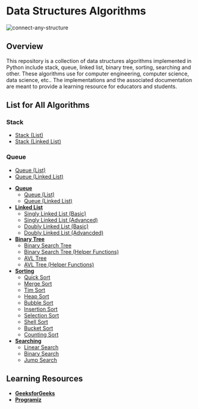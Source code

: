 # Data Structures Algorithms

![connect-any-structure](https://user-images.githubusercontent.com/86193685/205382575-03594fa1-0481-4d27-a768-3e9c9e565958.gif)

## Overview
This repository is a collection of data structures algorithms implemented in Python include stack, queue, linked list, binary tree, sorting, searching and other. These algorithms use for computer engineering, computer science, data science, etc.. The implementations and the associated documentation are meant to provide a learning resource for educators and students.

## List for All Algorithms

### Stack
- [Stack (List)](stack/stack_list.py)
- [Stack (Linked List)](stack/stack_linked_list.py)

### Queue
- [Queue (List)](queue/queue_list.py)
- [Queue (Linked List)](queue/queue_linked_list.py)

+ <b><a href="https://github.com/Bourbxn/data-structures-algorithms/tree/main/queue">Queue</a></b>
  - <a href="https://github.com/Bourbxn/data-structures-algorithms/tree/main/queue/queue_list.py">Queue (List)</a>
  - <a href="https://github.com/Bourbxn/data-structures-algorithms/tree/main/queue/queue_linked_list.py">Queue (Linked List)</a>
+ <b><a href="https://github.com/Bourbxn/data-structures-algorithms/tree/main/linked-list">Linked List</a></b>
  - <a href="https://github.com/Bourbxn/data-structures-algorithms/tree/main/linked-list/singly_linked_list_1.py">Singly Linked List (Basic)</a>
  - <a href="https://github.com/Bourbxn/data-structures-algorithms/tree/main/linked-list/singly_linked_list_2.py">Singly Linked List (Advanced)</a>
  - <a href="https://github.com/Bourbxn/data-structures-algorithms/tree/main/linked-list/doubly_linked_list_1.py">Doubly Linked List (Basic)</a>
  - <a href="https://github.com/Bourbxn/data-structures-algorithms/tree/main/linked-list/doubly_linked_list_2.py">Doubly Linked List (Advancded)</a>
+ <b><a href="https://github.com/Bourbxn/data-structures-algorithms/tree/main/binary-tree">Binary Tree</a></b>
  - <a href="https://github.com/Bourbxn/data-structures-algorithms/tree/main/binary-tree/binary_search_tree_1.py">Binary Search Tree</a>
  - <a href="https://github.com/Bourbxn/data-structures-algorithms/tree/main/binary-tree/binary_search_tree_2.py">Binary Search Tree (Helper Functions)</a>
  - <a href="https://github.com/Bourbxn/data-structures-algorithms/tree/main/binary-tree/avl_tree_1.py">AVL Tree</a>
  - <a href="https://github.com/Bourbxn/data-structures-algorithms/tree/main/binary-tree/avl_tree_2.py">AVL Tree (Helper Functions)</a>
+ <b><a href="https://github.com/Bourbxn/data-structures-algorithms/tree/main/sorting">Sorting</a></b>
  - <a href="https://github.com/Bourbxn/data-structures-algorithms/blob/main/sorting/quick_sort.py">Quick Sort</a>
  - <a href="https://github.com/Bourbxn/data-structures-algorithms/blob/main/sorting/merge_sort.py">Merge Sort</a>
  - <a href="https://github.com/Bourbxn/data-structures-algorithms/blob/main/sorting/tim_sort.py">Tim Sort</a>
  - <a href="https://github.com/Bourbxn/data-structures-algorithms/blob/main/sorting/heap_sort.py">Heap Sort</a>
  - <a href="https://github.com/Bourbxn/data-structures-algorithms/blob/main/sorting/bubble_sort.py">Bubble Sort</a>
  - <a href="https://github.com/Bourbxn/data-structures-algorithms/blob/main/sorting/insertion_sort.py">Insertion Sort</a>
  - <a href="https://github.com/Bourbxn/data-structures-algorithms/blob/main/sorting/selection_sort.py">Selection Sort</a>
  - <a href="https://github.com/Bourbxn/data-structures-algorithms/blob/main/sorting/shell_sort.py">Shell Sort</a>
  - <a href="https://github.com/Bourbxn/data-structures-algorithms/blob/main/sorting/bucket_sort.py">Bucket Sort</a>
  - <a href="https://github.com/Bourbxn/data-structures-algorithms/blob/main/sorting/counting_sort.py">Counting Sort</a>
+ <b><a href="https://github.com/Bourbxn/data-structures-algorithms/tree/main/searching">Searching</a></b>
  - <a href="https://github.com/Bourbxn/data-structures-algorithms/tree/main/searching/linear_search.py">Linear Search</a>
  - <a href="https://github.com/Bourbxn/data-structures-algorithms/tree/main/searching/binary_search.py">Binary Search</a>
  - <a href="https://github.com/Bourbxn/data-structures-algorithms/tree/main/searching/jump_search.py">Jump Search</a>

## Learning Resources
- <b><a href="https://www.geeksforgeeks.org/">GeeksforGeeks</a></b>
-  <b><a href="https://www.programiz.com/">Programiz</a></b>
